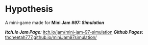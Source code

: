 # **Hypothesis**
A mini-game made for **Mini Jam *#97: Simulation***

***Itch.io Jam Page:*** [itch.io/jam/mini-jam-97-simulation](https://itch.io/jam/mini-jam-97-simulation)
***Github Pages:*** [thcheetah777.github.io/miniJam97simulation/](https://thcheetah777.github.io/miniJam97simulation/)
